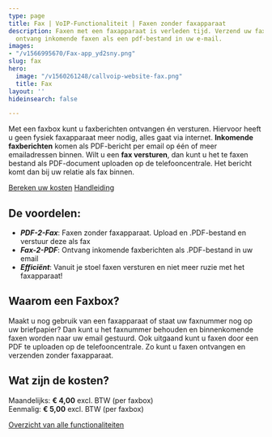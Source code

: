 ```yaml
---
type: page
title: Fax | VoIP-Functionaliteit | Faxen zonder faxapparaat
description: Faxen met een faxapparaat is verleden tijd. Verzend uw faxen online en
  ontvang inkomende faxen als een pdf-bestand in uw e-mail.
images:
- "/v1566995670/Fax-app_yd2sny.png"
slug: fax
hero:
  image: "/v1560261248/callvoip-website-fax.png"
  title: Fax
layout: ''
hideinsearch: false

---
```

Met een faxbox kunt u faxberichten ontvangen én versturen. Hiervoor heeft u geen fysiek faxapparaat meer nodig, alles gaat via internet. **Inkomende faxberichten** komen als PDF-bericht per email op één of meer emailadressen binnen. Wilt u een **fax versturen**, dan kunt u het te faxen bestand als PDF-document uploaden op de telefooncentrale. Het bericht komt dan bij uw relatie als fax binnen.

<a href="/calculator/" class="button">Bereken uw kosten</a>
<a href="/ondersteuning/fax-voicemail/fax-versturen/" class="button">Handleiding</a>

## De voordelen:

* **_PDF-2-Fax_**: Faxen zonder faxapparaat. Upload en .PDF-bestand en verstuur deze als fax
* **_Fax-2-PDF_**: Ontvang inkomende faxberichten als .PDF-bestand in uw email
* **_Efficiënt_**: Vanuit je stoel faxen versturen en niet meer ruzie met het faxapparaat!

## Waarom een Faxbox?

Maakt u nog gebruik van een faxapparaat of staat uw faxnummer nog op uw briefpapier? Dan kunt u het faxnummer behouden en binnenkomende faxen worden naar uw email gestuurd. Ook uitgaand kunt u faxen door een PDF te uploaden op de telefooncentrale. Zo kunt u faxen ontvangen en verzenden zonder faxapparaat.

## Wat zijn de kosten?

Maandelijks: **€ 4,00** excl. BTW (per faxbox)  
Eenmalig: **€ 5,00** excl. BTW (per faxbox)

<a href="/telefonie/functionaliteiten/" class="button">Overzicht van alle functionaliteiten</a>

